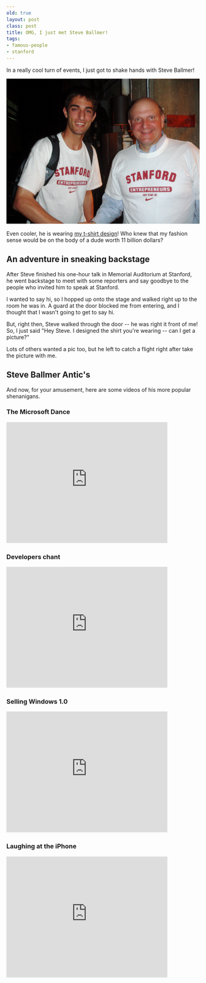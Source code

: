 ```yaml
---
old: true
layout: post
class: post
title: OMG, I just met Steve Ballmer!
tags:
- famous-people
- stanford
---
```


In a really cool turn of events, I just got to shake hands with Steve Ballmer!

![Meeting Steve Ballmer, Microsoft CEO at Stanford University](/images/feross-and-steve-ballmer.jpg)

Even cooler, he is wearing [my t-shirt design](/stanford-entrepreneurs-nike-t-shirt-just-start-up/)! Who knew that my fashion sense would be on the body of a dude worth 11 billion dollars?

## An adventure in sneaking backstage

After Steve finished his one-hour talk in Memorial Auditorium at Stanford, he went backstage to meet with some reporters and say goodbye to the people who invited him to speak at Stanford.

I wanted to say hi, so I hopped up onto the stage and walked right up to the room he was in. A guard at the door blocked me from entering, and I thought that I wasn't going to get to say hi.

But, right then, Steve walked through the door -- he was right it front of me! So, I just said "Hey Steve. I designed the shirt you're wearing -- can I get a picture?"

Lots of others wanted a pic too, but he left to catch a flight right after take the picture with me.

## Steve Ballmer Antic's

And now, for your amusement, here are some videos of his more popular shenanigans.

### The Microsoft Dance

<iframe width="420" height="315" src="http://www.youtube.com/embed/EHCRimwRGLs" frameborder="0" allowfullscreen></iframe>

### Developers chant

<iframe width="420" height="315" src="http://www.youtube.com/embed/8To-6VIJZRE" frameborder="0" allowfullscreen></iframe>

### Selling Windows 1.0

<iframe width="420" height="315" src="http://www.youtube.com/embed/tGvHNNOLnCk" frameborder="0" allowfullscreen></iframe>

### Laughing at the iPhone

<iframe width="420" height="315" src="http://www.youtube.com/embed/eywi0h_Y5_U" frameborder="0" allowfullscreen></iframe>

